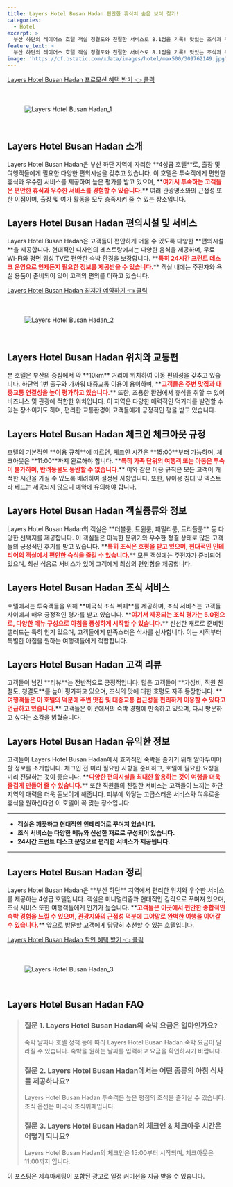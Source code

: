 ```yaml
---
title: Layers Hotel Busan Hadan 편안한 휴식처 숨은 보석 찾기!
categories:
  - Hotel
excerpt: >
  부산 하단의 레이어스 호텔 객실 청결도와 친절한 서비스로 8.1점을 기록! 맛있는 조식과 주변 맛집 지하철역과의 편리한 접근성까지 갖춘 이곳에서 특별한 여행을 즐겨보세요!
feature_text: >
  부산 하단의 레이어스 호텔 객실 청결도와 친절한 서비스로 8.1점을 기록! 맛있는 조식과 주변 맛집 지하철역과의 편리한 접근성까지 갖춘 이곳에서 특별한 여행을 즐겨보세요!
image: 'https://cf.bstatic.com/xdata/images/hotel/max500/309762149.jpg?k=78f80b15b55a27f6b2b1972458a7502da4a18a4674f3156bc96b8bb88f3f0ed8&o=&hp=1'
---
```


<p><a class="modoo-button" href="https://tinyurl.com/2anazynf" rel="nofollow noopener">Layers Hotel Busan Hadan 프로모션 혜택 받기 👈 클릭</a></p><br/>
<figure class="image"><img alt="Layers Hotel Busan Hadan_1" src="https://cf.bstatic.com/xdata/images/hotel/max1024x768/449539565.jpg?k=ac53ce1fcac7252fc7f2e22d686cde3017893a1eab067fb2ec8bd7327e3dab47&amp;o=&amp;hp=1"/></figure><br/>

<h2 id="Layers_Hotel_소개">Layers Hotel Busan Hadan 소개</h2>
<p>Layers Hotel Busan Hadan은 부산 하단 지역에 자리한 **4성급 호텔**로, 출장 및 여행객들에게 필요한 다양한 편의시설을 갖추고 있습니다. 이 호텔은 투숙객에게 편안한 휴식과 우수한 서비스를 제공하여 높은 평가를 받고 있으며, **<b><span style="color: #ee2323;">여기서 투숙하는 고객들은 편안한 휴식과 우수한 서비스를 경험할 수 있습니다.</span></b>** 여러 관광명소와의 근접성 또한 이점이며, 출장 및 여가 활동을 모두 충족시켜 줄 수 있는 장소입니다.</p>
<h2 id="편의시설_및_서비스">Layers Hotel Busan Hadan 편의시설 및 서비스</h2>
<p>Layers Hotel Busan Hadan은 고객들이 편안하게 머물 수 있도록 다양한 **편의시설**을 제공합니다. 현대적인 디자인의 레스토랑에서는 다양한 음식을 제공하며, 무료 Wi-Fi와 평면 위성 TV로 편안한 숙박 환경을 보장합니다. **<b><span style="color: #ee2323;">특히 24시간 프런트 데스크 운영으로 언제든지 필요한 정보를 제공받을 수 있습니다.</span></b>** 객실 내에는 주전자와 욕실 용품이 준비되어 있어 고객의 편의를 더하고 있습니다.</p>
<p><a class="modoo-button" href="https://tinyurl.com/2anazynf" rel="nofollow noopener">Layers Hotel Busan Hadan 최저가 예약하기 👈 클릭</a></p><br/>
<figure class="image"><img alt="Layers Hotel Busan Hadan_2" src="https://cf.bstatic.com/xdata/images/hotel/max500/309762149.jpg?k=78f80b15b55a27f6b2b1972458a7502da4a18a4674f3156bc96b8bb88f3f0ed8&amp;o=&amp;hp=1"/></figure><br/>
<h2 id="위치와_교통편">Layers Hotel Busan Hadan 위치와 교통편</h2>
<p>본 호텔은 부산의 중심에서 약 **10km** 거리에 위치하여 이동 편의성을 갖추고 있습니다. 하단역 1번 출구와 가까워 대중교통 이용이 용이하며, **<b><span style="color: #ee2323;">고객들은 주변 맛집과 대중교통 연결성을 높이 평가하고 있습니다.</span></b>** 또한, 조용한 환경에서 휴식을 취할 수 있어 비즈니스 및 관광에 적합한 위치입니다. 이 지역은 다양한 매력적인 먹거리를 발견할 수 있는 장소이기도 하며, 편리한 교통환경이 고객들에게 긍정적인 평을 받고 있습니다.</p>
<h2 id="체크인_체크아웃_규정">Layers Hotel Busan Hadan 체크인 체크아웃 규정</h2>
<p>호텔의 기본적인 **이용 규칙**에 따르면, 체크인 시간은 **15:00**부터 가능하며, 체크아웃은 **11:00**까지 완료해야 합니다. **<b><span style="color: #ee2323;">특히 가족 단위의 여행객 또는 아동은 투숙이 불가하며, 반려동물도 동반할 수 없습니다.</span></b>** 이와 같은 이용 규칙은 모든 고객이 쾌적한 시간을 가질 수 있도록 배려하여 설정된 사항입니다. 또한, 유아용 침대 및 엑스트라 베드는 제공되지 않으니 예약에 유의해야 합니다.</p>
<h2 id="객실종류와_정보">Layers Hotel Busan Hadan 객실종류와 정보</h2>
<p>Layers Hotel Busan Hadan의 객실은 **더블룸, 트윈룸, 패밀리룸, 트리플룸** 등 다양한 선택지를 제공합니다. 이 객실들은 아늑한 분위기와 우수한 청결 상태로 많은 고객들의 긍정적인 후기를 받고 있습니다. **<b><span style="color: #ee2323;">특히 조식은 호평을 받고 있으며, 현대적인 인테리어의 객실에서 편안한 숙식을 즐길 수 있습니다.</span></b>** 모든 객실에는 주전자가 준비되어 있으며, 최신 식음료 서비스가 있어 고객에게 최상의 편안함을 제공합니다.</p>
<h2 id="조식_서비스">Layers Hotel Busan Hadan 조식 서비스</h2>
<p>호텔에서는 투숙객들을 위해 **미국식 조식 뷔페**를 제공하며, 조식 서비스는 고객들 사이에서 매우 긍정적인 평가를 받고 있습니다. **<b><span style="color: #ee2323;">여기서 제공되는 조식 평가는 5.0점으로, 다양한 메뉴 구성으로 아침을 풍성하게 시작할 수 있습니다.</span></b>** 신선한 재료로 준비된 샐러드는 특히 인기 있으며, 고객들에게 만족스러운 식사를 선사합니다. 이는 시작부터 특별한 아침을 원하는 여행객들에게 적합합니다.</p>
<h2 id="고객_리뷰">Layers Hotel Busan Hadan 고객 리뷰</h2>
<p>고객들이 남긴 **리뷰**는 전반적으로 긍정적입니다. 많은 고객들이 **가성비, 직원 친절도, 청결도**를 높이 평가하고 있으며, 조식의 맛에 대한 호평도 자주 등장합니다. **<b><span style="color: #ee2323;">여행객들은 이 호텔의 덕분에 주변 맛집 및 대중교통 접근성을 편리하게 이용할 수 있다고 언급하고 있습니다.</span></b>** 고객들은 이곳에서의 숙박 경험에 만족하고 있으며, 다시 방문하고 싶다는 소감을 밝혔습니다.</p>
<h2 id="유익한_정보">Layers Hotel Busan Hadan 유익한 정보</h2>
<p>고객들이 Layers Hotel Busan Hadan에서 효과적인 숙박을 즐기기 위해 알아두어야 할 정보를 소개합니다. 체크인 전 미리 필요한 사항을 준비하고, 호텔에 필요한 요청을 미리 전달하는 것이 좋습니다. **<b><span style="color: #ee2323;">다양한 편의시설을 최대한 활용하는 것이 여행을 더욱 즐겁게 만들어 줄 수 있습니다.</span></b>** 또한 직원들의 친절한 서비스는 고객들이 느끼는 하단 지역의 매력을 더욱 돋보이게 해줍니다. 피부에 와닿는 고급스러운 서비스와 여유로운 휴식을 원하신다면 이 호텔이 꼭 맞는 장소입니다.</p>
<hr/>
<ul>
<li><b>객실은 깨끗하고 현대적인 인테리어로 꾸며져 있습니다.</b></li>
<li><b>조식 서비스는 다양한 메뉴와 신선한 재료로 구성되어 있습니다.</b></li>
<li><b>24시간 프런트 데스크 운영으로 편리한 서비스가 제공됩니다.</b></li>
</ul>
<hr/>
<h2 id="Layers_Hotel_정리">Layers Hotel Busan Hadan 정리</h2>
<p>Layers Hotel Busan Hadan은 **부산 하단** 지역에서 편리한 위치와 우수한 서비스를 제공하는 4성급 호텔입니다. 객실은 미니멀리즘과 현대적인 감각으로 꾸며져 있으며, 조식 서비스 또한 여행객들에게 인기가 높습니다. **<b><span style="color: #ee2323;">고객들은 이곳에서 편안한 종합적인 숙박 경험을 느낄 수 있으며, 관광지와의 근접성 덕분에 그야말로 완벽한 여행을 이어갈 수 있습니다.</span></b>** 앞으로 방문할 고객에게 당당히 추천할 수 있는 호텔입니다.</p>

<p><a class="modoo-button" href="https://tinyurl.com/2anazynf" rel="nofollow noopener">Layers Hotel Busan Hadan 할인 혜택 받기 👈 클릭</a></p><br>

<figure class="image"><img src="https://cf.bstatic.com/xdata/images/hotel/max500/523777421.jpg?k=8f3fdfdfbab9dcf746dba40d83f9317a236fabcebbd9ccd507bef3fb97eb1024&o=&hp=1" alt="Layers Hotel Busan Hadan_3"></figure><br>
<h2 id="Layers Hotel Busan Hadan_FAQ">Layers Hotel Busan Hadan FAQ</h2>
<div itemscope="" itemtype="https://schema.org/FAQPage"> 
<blockquote> 
<div itemscope="" itemprop="mainEntity" itemtype="https://schema.org/Question"> 
<h3 id="질문_1" itemprop="name">질문 1. Layers Hotel Busan Hadan의 숙박 요금은 얼마인가요?</h3> 
<div itemscope="" itemprop="acceptedAnswer" itemtype="https://schema.org/Answer"> 
<span itemprop="text"> <p>숙박 날짜나 호텔 정책 등에 따라 Layers Hotel Busan Hadan 숙박 요금이 달라질 수 있습니다. 숙박을 원하는 날짜를 입력하고 요금을 확인하시기 바랍니다.</p> </span> 
</div> 
</div> 
<div itemscope="" itemprop="mainEntity" itemtype="https://schema.org/Question"> 
<h3 id="질문_2" itemprop="name">질문 2. Layers Hotel Busan Hadan에서는 어떤 종류의 아침 식사를 제공하나요?</h3> 
<div itemscope="" itemprop="acceptedAnswer" itemtype="https://schema.org/Answer"> 
<span itemprop="text"> <p>Layers Hotel Busan Hadan 투숙객은 높은 평점의 조식을 즐기실 수 있습니다. 조식 옵션은 미국식 조식뷔페입니다.</p> </span> 
</div> 
</div> 
<div itemscope="" itemprop="mainEntity" itemtype="https://schema.org/Question"> 
<h3 id="질문_3" itemprop="name">질문 3. Layers Hotel Busan Hadan의 체크인 & 체크아웃 시간은 어떻게 되나요?</h3> 
<div itemscope="" itemprop="acceptedAnswer" itemtype="https://schema.org/Answer"> 
<span itemprop="text"> <p>Layers Hotel Busan Hadan의 체크인은 15:00부터 시작되며, 체크아웃은 11:00까지 입니다.</p> </span> 
</div> 
</div> 
</blockquote> 
</div><p>이 포스팅은 제휴마케팅이 포함된 광고로 일정 커미션을 지급 받을 수 있습니다.</p>

